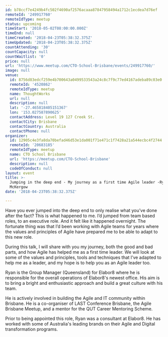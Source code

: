 ```yaml
---
id: b78ccf7e4249b4fc502f4690af2576acaaa87847958494a1712c1ecdea7d76ef
remoteId: '249917760'
remoteIdType: meetup
status: upcoming
timeStart: '2018-05-02T08:00:00.000Z'
timeEnd: null
timeCreated: '2018-04-23T05:38:32.375Z'
timeUpdated: '2018-04-23T05:38:32.375Z'
countAttending: '30'
countCapacity: null
countWaitlist: '0'
price: null
url: 'https://www.meetup.com/CTO-School-Brisbane/events/249917760/'
image: null
venue:
  id: 8756d83edcf259e4b700643a0499533543a24c8c7f9c77ed4167adeba89c03e0
  remoteId: '4520862'
  remoteIdType: meetup
  name: ThoughtWorks
  url: null
  description: null
  lat: '-27.465818405151367'
  lon: '153.027587890625'
  contactAddress: Level 19 127 Creek St.
  contactCity: Brisbane
  contactCountry: Australia
  contactPhone: null
organizer:
  id: 12905c4e3fa8da70befad46d53e1da001f71e471c1f7428a21a544ecbc4f2744
  remoteId: '20683185'
  remoteIdType: meetup
  name: CTO School Brisbane
  url: 'https://meetup.com/CTO-School-Brisbane'
  description: null
  codeOfConduct: null
layout: event
title: >-
  Jumping in the deep end - My journey as a first time Agile leader -Ryan
  McKergow
date: '2018-04-23T05:38:32.375Z'

---
```

<p>Have you ever jumped into the deep end to only realise what you’ve done after the fact? This is what happened to me. I’d jumped from team based roles, to an executive role. And it felt like it happened overnight. The fortunate thing was that I’d been working with Agile teams for years where the values and principles of Agile have prepared me to be able to adapt to this new role.</p> <p>During this talk, I will share with you my journey, both the good and bad parts, and how Agile has helped me as a first time leader. We will look at some of the values and principles, tools and techniques that I’ve adapted to help me as a leader, and my hope is to help you as an Agile leader too.</p> <p>Ryan is the Group Manager (Queensland) for Elabor8 where he is responsible for the overall operations of Elabor8's newest office. His aim is to bring a bright and enthusiastic approach and build a great culture with his team.</p> <p>He is actively involved in building the Agile and IT community within Brisbane. He is a co-organiser of LAST Conference Brisbane, the Agile Brisbane Meetup, and a mentor for the QUT Career Mentoring Scheme.</p> <p>Prior to being appointed this role, Ryan was a consultant at Elabor8. He has worked with some of Australia's leading brands on their Agile and Digital transformation programs.</p>
